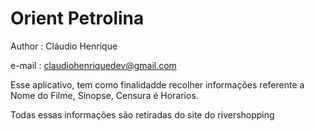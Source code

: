 Orient Petrolina
===============
Author : Cláudio Henrique 

e-mail : claudiohenriquedev@gmail.com 

Esse aplicativo, tem como finalidadde recolher informações referente a 
Nome do Filme, Sinopse, Censura é Horarios.

Todas essas informações são retiradas do site do rivershopping


